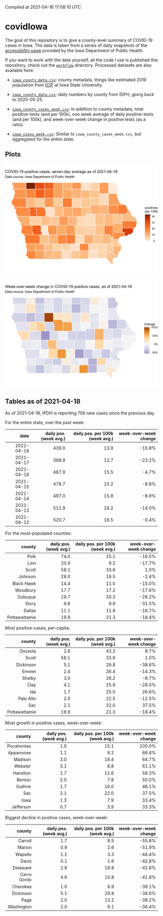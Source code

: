 Compiled at 2021-04-18 17:08:10 UTC

<!-- README.md is generated from README.Rmd. Please edit that file -->

# covidIowa

<!-- badges: start -->

<!-- badges: end -->

The goal of this repository is to give a county-level summary of
COVID-19 cases in Iowa. The data is taken from a series of daily
snapshots of the [accessibility
page](https://coronavirus.iowa.gov/pages/access) provided by the Iowa
Department of Public Health.

If you want to work with the data yourself, all the code I use is
published this repository, check out the [`workflow`](workflow)
directory. Processed datasets are also available here:

  - [`iowa_county_meta.csv`](https://raw.githubusercontent.com/ijlyttle/covidIowa/master/workflow/data/99-publish/iowa_county_meta.csv):
    county metadata, things like estimated 2019 population from
    [ICIP](https://www.icip.iastate.edu/tables/population/counties-estimates)
    at Iowa State University.

  - [`iowa_county_data.csv`](https://raw.githubusercontent.com/ijlyttle/covidIowa/master/workflow/data/99-publish/iowa_county_data.csv):
    daily numbers by county from IDPH, going back to 2020-05-25.

  - [`iowa_county_cases_week.csv`](https://raw.githubusercontent.com/ijlyttle/covidIowa/master/workflow/data/99-publish/iowa_county_data.csv):
    In addition to county metadata, total positive-tests (and per 100k),
    one week average of daily positive-tests (and per 100k), and
    week-over-week change in positive tests (as a ratio).

  - [`iowa_cases_week.csv`](https://raw.githubusercontent.com/ijlyttle/covidIowa/master/workflow/data/99-publish/iowa_cases_week.csv):
    Similar to `iowa_county_cases_week.csv`, but aggregated for the
    entire state.

## Plots

![](workflow/data/99-publish/iowa_cases.png)

![](workflow/data/99-publish/iowa_change.png)

## Tables as of 2021-04-18

As of 2021-04-18, IPDH is reporting 706 new cases since the previous
day.

For the entire state, over the past week:

|       date | daily pos. (week avg.) | daily pos. per 100k (week avg.) | week-over-week change |
| ---------: | ---------------------: | ------------------------------: | --------------------: |
| 2021-04-18 |                  439.0 |                            13.9 |               \-15.8% |
| 2021-04-17 |                  399.9 |                            12.7 |               \-23.2% |
| 2021-04-16 |                  487.9 |                            15.5 |                \-4.7% |
| 2021-04-15 |                  478.7 |                            15.2 |                \-8.8% |
| 2021-04-14 |                  497.0 |                            15.8 |                \-8.9% |
| 2021-04-13 |                  511.9 |                            16.2 |               \-14.0% |
| 2021-04-12 |                  520.7 |                            16.5 |                \-0.4% |

For the most-populated counties:

|        county | daily pos. (week avg.) | daily pos. per 100k (week avg.) | week-over-week change |
| ------------: | ---------------------: | ------------------------------: | --------------------: |
|          Polk |                   74.0 |                            15.1 |               \-16.5% |
|          Linn |                   20.9 |                             9.2 |               \-17.7% |
|         Scott |                   58.1 |                            33.6 |                  1.0% |
|       Johnson |                   28.0 |                            18.5 |                \-2.4% |
|    Black Hawk |                   14.4 |                            11.0 |               \-15.0% |
|      Woodbury |                   17.7 |                            17.2 |               \-17.6% |
|       Dubuque |                   19.7 |                            20.3 |               \-28.2% |
|         Story |                    9.6 |                             9.9 |               \-31.5% |
|        Dallas |                   11.1 |                            11.9 |               \-16.7% |
| Pottawattamie |                   19.9 |                            21.3 |               \-18.4% |

Most positive-cases, per-capita:

|        county | daily pos. (week avg.) | daily pos. per 100k (week avg.) | week-over-week change |
| ------------: | ---------------------: | ------------------------------: | --------------------: |
|       Osceola |                    2.6 |                            43.2 |                  8.7% |
|         Scott |                   58.1 |                            33.6 |                  1.0% |
|     Dickinson |                    5.1 |                            29.8 |               \-38.6% |
|         Emmet |                    2.4 |                            26.4 |               \-14.3% |
|        Shelby |                    3.0 |                            26.2 |                \-6.7% |
|          Clay |                    4.1 |                            25.9 |               \-28.0% |
|           Ida |                    1.7 |                            25.0 |                 26.6% |
|     Palo Alto |                    2.0 |                            22.5 |               \-12.5% |
|           Sac |                    2.1 |                            22.0 |                 37.5% |
| Pottawattamie |                   19.9 |                            21.3 |               \-18.4% |

Most growth in positive cases, week-over-week:

|     county | daily pos. (week avg.) | daily pos. per 100k (week avg.) | week-over-week change |
| ---------: | ---------------------: | ------------------------------: | --------------------: |
| Pocahontas |                    1.0 |                            15.1 |                100.0% |
|  Appanoose |                    1.1 |                             9.2 |                 66.6% |
|    Madison |                    3.0 |                            18.4 |                 64.7% |
|    Webster |                    3.1 |                             8.8 |                 61.1% |
|   Hamilton |                    1.7 |                            11.6 |                 58.3% |
|     Benton |                    2.0 |                             7.8 |                 50.0% |
|    Guthrie |                    1.7 |                            16.0 |                 46.1% |
|        Sac |                    2.1 |                            22.0 |                 37.5% |
|       Iowa |                    1.3 |                             7.9 |                 33.4% |
|  Jefferson |                    0.7 |                             3.9 |                 33.3% |

Biggest decline in positive cases, week-over-week:

|      county | daily pos. (week avg.) | daily pos. per 100k (week avg.) | week-over-week change |
| ----------: | ---------------------: | ------------------------------: | --------------------: |
|     Carroll |                    1.7 |                             8.5 |               \-55.8% |
|      Marion |                    0.9 |                             2.6 |               \-51.9% |
|     Wapello |                    1.1 |                             3.3 |               \-44.4% |
|       Davis |                    0.1 |                             1.6 |               \-42.8% |
|    Delaware |                    2.9 |                            16.8 |               \-42.6% |
| Cerro Gordo |                    4.6 |                            10.8 |               \-41.8% |
|    Cherokee |                    1.0 |                             8.9 |               \-39.1% |
|   Dickinson |                    5.1 |                            29.8 |               \-38.6% |
|        Page |                    2.0 |                            13.2 |               \-38.2% |
|  Washington |                    2.0 |                             9.1 |               \-36.4% |
